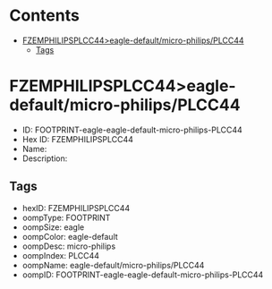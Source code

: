 



Contents
========

* [FZEMPHILIPSPLCC44>eagle-default/micro-philips/PLCC44](#fzemphilipsplcc44eagle-defaultmicro-philipsplcc44)
	* [Tags](#tags)

# FZEMPHILIPSPLCC44>eagle-default/micro-philips/PLCC44

- ID: FOOTPRINT-eagle-eagle-default-micro-philips-PLCC44
- Hex ID: FZEMPHILIPSPLCC44
- Name: 
- Description: 

## Tags

- hexID: FZEMPHILIPSPLCC44
- oompType: FOOTPRINT
- oompSize: eagle
- oompColor: eagle-default
- oompDesc: micro-philips
- oompIndex: PLCC44
- oompName: eagle-default/micro-philips/PLCC44
- oompID: FOOTPRINT-eagle-eagle-default-micro-philips-PLCC44
